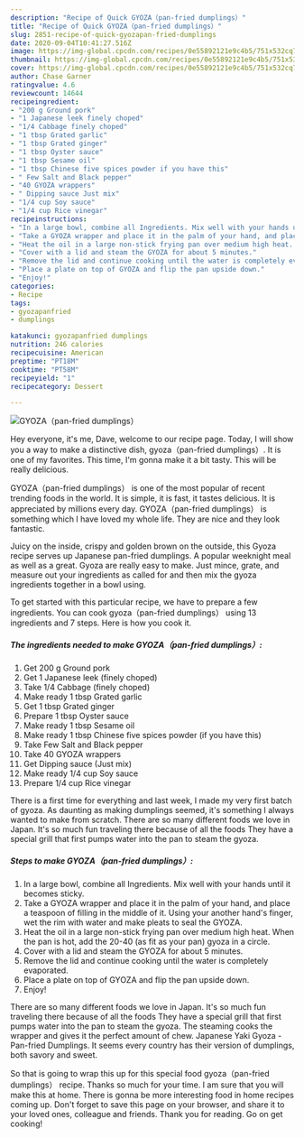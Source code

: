 ```yaml
---
description: "Recipe of Quick GYOZA（pan-fried dumplings）"
title: "Recipe of Quick GYOZA（pan-fried dumplings）"
slug: 2851-recipe-of-quick-gyozapan-fried-dumplings
date: 2020-09-04T10:41:27.516Z
image: https://img-global.cpcdn.com/recipes/0e55892121e9c4b5/751x532cq70/gyozapan-fried-dumplings-recipe-main-photo.jpg
thumbnail: https://img-global.cpcdn.com/recipes/0e55892121e9c4b5/751x532cq70/gyozapan-fried-dumplings-recipe-main-photo.jpg
cover: https://img-global.cpcdn.com/recipes/0e55892121e9c4b5/751x532cq70/gyozapan-fried-dumplings-recipe-main-photo.jpg
author: Chase Garner
ratingvalue: 4.6
reviewcount: 14644
recipeingredient:
- "200 g Ground pork"
- "1 Japanese leek finely choped"
- "1/4 Cabbage finely choped"
- "1 tbsp Grated garlic"
- "1 tbsp Grated ginger"
- "1 tbsp Oyster sauce"
- "1 tbsp Sesame oil"
- "1 tbsp Chinese five spices powder if you have this"
- " Few Salt and Black pepper"
- "40 GYOZA wrappers"
- " Dipping sauce Just mix"
- "1/4 cup Soy sauce"
- "1/4 cup Rice vinegar"
recipeinstructions:
- "In a large bowl, combine all Ingredients. Mix well with your hands until it becomes sticky."
- "Take a GYOZA wrapper and place it in the palm of your hand, and place a teaspoon of filling in the middle of it. Using your another hand&#39;s finger, wet the rim with water and make pleats to seal the GYOZA."
- "Heat the oil in a large non-stick frying pan over medium high heat. When the pan is hot, add the 20-40 (as fit as your pan) gyoza in a circle."
- "Cover with a lid and steam the GYOZA for about 5 minutes."
- "Remove the lid and continue cooking until the water is completely evaporated."
- "Place a plate on top of GYOZA and flip the pan upside down."
- "Enjoy!"
categories:
- Recipe
tags:
- gyozapanfried
- dumplings

katakunci: gyozapanfried dumplings 
nutrition: 246 calories
recipecuisine: American
preptime: "PT18M"
cooktime: "PT58M"
recipeyield: "1"
recipecategory: Dessert

---
```



![GYOZA（pan-fried dumplings）](https://img-global.cpcdn.com/recipes/0e55892121e9c4b5/751x532cq70/gyozapan-fried-dumplings-recipe-main-photo.jpg)

Hey everyone, it's me, Dave, welcome to our recipe page. Today, I will show you a way to make a distinctive dish, gyoza（pan-fried dumplings）. It is one of my favorites. This time, I'm gonna make it a bit tasty. This will be really delicious.

GYOZA（pan-fried dumplings） is one of the most popular of recent trending foods in the world. It is simple, it is fast, it tastes delicious. It is appreciated by millions every day. GYOZA（pan-fried dumplings） is something which I have loved my whole life. They are nice and they look fantastic.

Juicy on the inside, crispy and golden brown on the outside, this Gyoza recipe serves up Japanese pan-fried dumplings. A popular weeknight meal as well as a great. Gyoza are really easy to make. Just mince, grate, and measure out your ingredients as called for and then mix the gyoza ingredients together in a bowl using.


To get started with this particular recipe, we have to prepare a few ingredients. You can cook gyoza（pan-fried dumplings） using 13 ingredients and 7 steps. Here is how you cook it.

<!--inarticleads1-->

##### The ingredients needed to make GYOZA（pan-fried dumplings）:

1. Get 200 g Ground pork
1. Get 1 Japanese leek (finely choped)
1. Take 1/4 Cabbage (finely choped)
1. Make ready 1 tbsp Grated garlic
1. Get 1 tbsp Grated ginger
1. Prepare 1 tbsp Oyster sauce
1. Make ready 1 tbsp Sesame oil
1. Make ready 1 tbsp Chinese five spices powder (if you have this)
1. Take  Few Salt and Black pepper
1. Take 40 GYOZA wrappers
1. Get  Dipping sauce (Just mix)
1. Make ready 1/4 cup Soy sauce
1. Prepare 1/4 cup Rice vinegar


There is a first time for everything and last week, I made my very first batch of gyoza. As daunting as making dumplings seemed, it&#39;s something I always wanted to make from scratch. There are so many different foods we love in Japan. It&#39;s so much fun traveling there because of all the foods They have a special grill that first pumps water into the pan to steam the gyoza. 

<!--inarticleads2-->

##### Steps to make GYOZA（pan-fried dumplings）:

1. In a large bowl, combine all Ingredients. Mix well with your hands until it becomes sticky.
1. Take a GYOZA wrapper and place it in the palm of your hand, and place a teaspoon of filling in the middle of it. Using your another hand&#39;s finger, wet the rim with water and make pleats to seal the GYOZA.
1. Heat the oil in a large non-stick frying pan over medium high heat. When the pan is hot, add the 20-40 (as fit as your pan) gyoza in a circle.
1. Cover with a lid and steam the GYOZA for about 5 minutes.
1. Remove the lid and continue cooking until the water is completely evaporated.
1. Place a plate on top of GYOZA and flip the pan upside down.
1. Enjoy!


There are so many different foods we love in Japan. It&#39;s so much fun traveling there because of all the foods They have a special grill that first pumps water into the pan to steam the gyoza. The steaming cooks the wrapper and gives it the perfect amount of chew. Japanese Yaki Gyoza - Pan-fried Dumplings. It seems every country has their version of dumplings, both savory and sweet. 

So that is going to wrap this up for this special food gyoza（pan-fried dumplings） recipe. Thanks so much for your time. I am sure that you will make this at home. There is gonna be more interesting food in home recipes coming up. Don't forget to save this page on your browser, and share it to your loved ones, colleague and friends. Thank you for reading. Go on get cooking!

